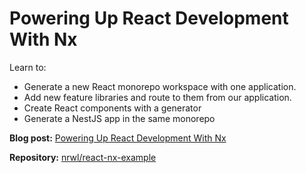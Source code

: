 # Powering Up React Development With Nx

Learn to:

- Generate a new React monorepo workspace with one application.
- Add new feature libraries and route to them from our application.
- Create React components with a generator
- Generate a NestJS app in the same monorepo

**Blog post:** [Powering Up React Development With Nx](https://blog.nrwl.io/powering-up-react-development-with-nx-cf0a9385dbec)

**Repository:** [nrwl/react-nx-example](https://github.com/nrwl/react-nx-example)
